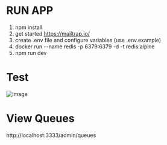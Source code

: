 
# RUN APP
1. npm install
2. get started https://mailtrap.io/
3. create .env file and configure variables (use .env.example)
4. docker run --name redis -p 6379:6379 -d -t redis:alpine
5. npm run dev

# Test

![image](https://user-images.githubusercontent.com/55363641/116956569-f2357580-ac6b-11eb-943c-0374ca508ed3.png)

# View Queues

  http://localhost:3333/admin/queues
